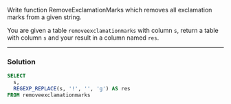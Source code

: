 Write function RemoveExclamationMarks which removes all exclamation marks from a given string.

You are given a table `removeexclamationmarks` with column `s`, return a table with column `s` and your result in a column named `res`.

---

### Solution

```sql
SELECT
  s,
  REGEXP_REPLACE(s, '!', '', 'g') AS res
FROM removeexclamationmarks
```
